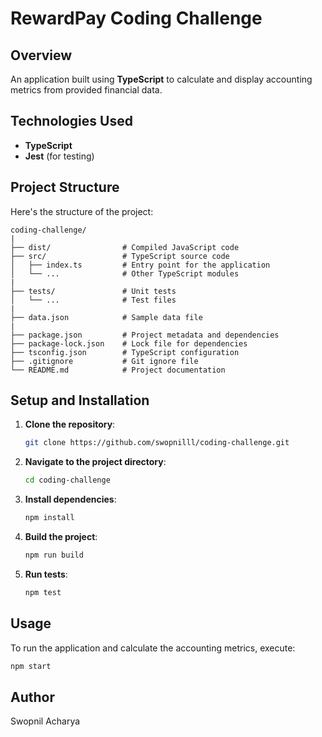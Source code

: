 # RewardPay Coding Challenge

## Overview

An application built using **TypeScript** to calculate and display accounting metrics from provided financial data.

## Technologies Used

- **TypeScript**
- **Jest** (for testing)

## Project Structure

Here's the structure of the project:

```
coding-challenge/
|
├── dist/                # Compiled JavaScript code
├── src/                 # TypeScript source code
│   ├── index.ts         # Entry point for the application
│   └── ...              # Other TypeScript modules
|
├── tests/               # Unit tests
│   └── ...              # Test files
|
├── data.json            # Sample data file
|
├── package.json         # Project metadata and dependencies
├── package-lock.json    # Lock file for dependencies
├── tsconfig.json        # TypeScript configuration
├── .gitignore           # Git ignore file
└── README.md            # Project documentation

```

## Setup and Installation

1. **Clone the repository**:

   ```bash
   git clone https://github.com/swopnilll/coding-challenge.git
   ```

2. **Navigate to the project directory**:

   ```bash
   cd coding-challenge
   ```

3. **Install dependencies**:

   ```bash
   npm install
   ```

4. **Build the project**:

   ```bash
   npm run build
   ```

5. **Run tests**:
   ```bash
   npm test
   ```

## Usage

To run the application and calculate the accounting metrics, execute:

```bash
npm start
```

## Author

Swopnil Acharya
